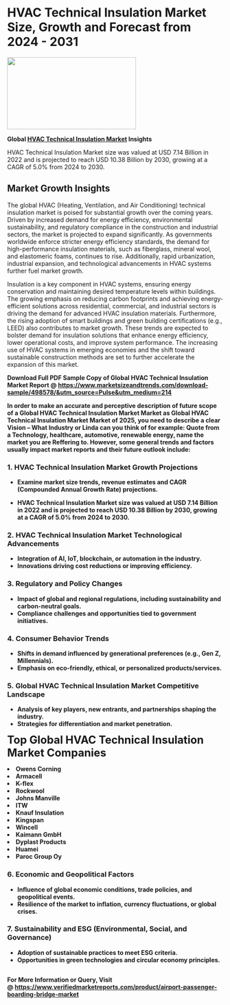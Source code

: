 <H1>HVAC Technical Insulation Market Size, Growth and Forecast from 2024 - 2031</H1><img class="aligncenter size-medium wp-image-584254" src="https://thirdeyenews.in/wp-content/uploads/2024/09/Global-Market-Research-300x168.jpeg" alt="" width="300" height="168" /><p><strong>Global&nbsp;<a href="https://www.marketsizeandtrends.com/download-sample/498578/&amp;utm_source=Pulse&amp;utm_medium=214">HVAC Technical Insulation Market</a> Insights</strong></p><p>HVAC Technical Insulation Market size was valued at USD 7.14 Billion in 2022 and is projected to reach USD 10.38 Billion by 2030, growing at a CAGR of 5.0% from 2024 to 2030.</p><p><h2>Market Growth Insights</h2> <p>The global HVAC (Heating, Ventilation, and Air Conditioning) technical insulation market is poised for substantial growth over the coming years. Driven by increased demand for energy efficiency, environmental sustainability, and regulatory compliance in the construction and industrial sectors, the market is projected to expand significantly. As governments worldwide enforce stricter energy efficiency standards, the demand for high-performance insulation materials, such as fiberglass, mineral wool, and elastomeric foams, continues to rise. Additionally, rapid urbanization, industrial expansion, and technological advancements in HVAC systems further fuel market growth.</p> <p><strong></strong></p> <p>Insulation is a key component in HVAC systems, ensuring energy conservation and maintaining desired temperature levels within buildings. The growing emphasis on reducing carbon footprints and achieving energy-efficient solutions across residential, commercial, and industrial sectors is driving the demand for advanced HVAC insulation materials. Furthermore, the rising adoption of smart buildings and green building certifications (e.g., LEED) also contributes to market growth. These trends are expected to bolster demand for insulation solutions that enhance energy efficiency, lower operational costs, and improve system performance. The increasing use of HVAC systems in emerging economies and the shift toward sustainable construction methods are set to further accelerate the expansion of this market.</p> <p><strong></p><p><span class=""><strong>Download Full PDF Sample Copy of Global HVAC Technical Insulation Market Report</strong> @ <a href="https://www.marketsizeandtrends.com/download-sample/498578/&amp;utm_source=Pulse&amp;utm_medium=214" target="_blank">https://www.marketsizeandtrends.com/download-sample/498578/&amp;utm_source=Pulse&amp;utm_medium=214</a></span></p><p>In order to make an accurate and perceptive description of future scope of a Global&nbsp;HVAC Technical Insulation Market Market as Global&nbsp;HVAC Technical Insulation Market Market of 2025, you need to describe a clear Vision &ndash; What Industry or Linda can you think of for example: Quote from a Technology, healthcare, automotive, renewable energy, name the market you are Reffering to. However, some general trends and factors usually impact market reports and their future outlook include:</p><h3>1.&nbsp;<strong>HVAC Technical Insulation Market Growth Projections</strong></h3><ul><li>Examine market size trends, revenue estimates and CAGR (Compounded Annual Growth Rate) projections.</li><li><p>HVAC Technical Insulation Market size was valued at USD 7.14 Billion in 2022 and is projected to reach USD 10.38 Billion by 2030, growing at a CAGR of 5.0% from 2024 to 2030.</p></li></ul><h3>2.&nbsp;<strong>HVAC Technical Insulation Market Technological Advancements</strong></h3><ul><li>Integration of AI, IoT, blockchain, or automation in the industry.</li><li>Innovations driving cost reductions or improving efficiency.</li></ul><h3>3.&nbsp;<strong>Regulatory and Policy Changes</strong></h3><ul><li>Impact of global and regional regulations, including sustainability and carbon-neutral goals.</li><li>Compliance challenges and opportunities tied to government initiatives.</li></ul><h3>4.&nbsp;<strong>Consumer Behavior Trends</strong></h3><ul><li>Shifts in demand influenced by generational preferences (e.g., Gen Z, Millennials).</li><li>Emphasis on eco-friendly, ethical, or personalized products/services.</li></ul><h3>5.&nbsp;<strong>Global HVAC Technical Insulation Market Competitive Landscape</strong></h3><ul><li>Analysis of key players, new entrants, and partnerships shaping the industry.</li><li>Strategies for differentiation and market penetration.</li></ul><p data-pm-slice="1 1 []"><span style="color: inherit; font-family: inherit; font-size: 25px;">Top Global HVAC Technical Insulation Market Companies</span></p><div class="" data-test-id=""><p><li>Owens Corning</li><li> Armacell</li><li> K-flex</li><li> Rockwool</li><li> Johns Manville</li><li> ITW</li><li> Knauf Insulation</li><li> Kingspan</li><li> Wincell</li><li> Kaimann GmbH</li><li> Dyplast Products</li><li> Huamei</li><li> Paroc Group Oy</li></p></div><h3>6.&nbsp;<strong>Economic and Geopolitical Factors</strong></h3><ul><li>Influence of global economic conditions, trade policies, and geopolitical events.</li><li>Resilience of the market to inflation, currency fluctuations, or global crises.</li></ul><h3>7.&nbsp;<strong>Sustainability and ESG (Environmental, Social, and Governance)</strong></h3><ul><li>Adoption of sustainable practices to meet ESG criteria.</li><li>Opportunities in green technologies and circular economy principles.</li></ul><h2><strong style="font-size: 14px;">For More Information or Query, Visit @&nbsp;</strong><a style="background-color: #ffffff; font-size: 14px;" href="https://www.marketsizeandtrends.com/report/hvac-technical-insulation-market/" target="_blank">https://www.verifiedmarketreports.com/product/airport-passenger-boarding-bridge-market</a></h2>
